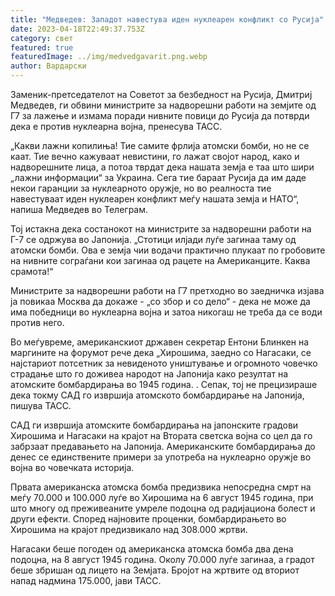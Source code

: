 ```yaml
---
title: "Медведев: Западот навестува иден нуклеарен конфликт со Русија"
date: 2023-04-18T22:49:37.753Z
category: свет
featured: true
featuredImage: ../img/medvedgavarit.png.webp
author: Вардарски
---
```


Заменик-претседателот на Советот за безбедност на Русија, Дмитриј Медведев, ги обвини министрите за надворешни работи на земјите од Г7 за лажење и измама поради нивните повици до Русија да потврди дека е против нуклеарна војна, пренесува ТАСС.

„Какви лажни копилиња! Тие самите фрлија атомски бомби, но не се каат. Тие вечно кажуваат невистини, го лажат својот народ, како и надворешните лица, а потоа тврдат дека нашата земја е таа што шири „лажни информации“ за Украина. Сега тие бараат Русија да им даде некои гаранции за нуклеарното оружје, но во реалноста тие навестуваат иден нуклеарен конфликт меѓу нашата земја и НАТО“, напиша Медведев во Телеграм.

Тој истакна дека состанокот на министрите за надворешни работи на Г-7 се одржува во Јапонија. „Стотици илјади луѓе загинаа таму од атомски бомби. Ова е земја чии водачи практично плукаат по гробовите на нивните сограѓани кои загинаа од рацете на Американците. Каква срамота!“

Министрите за надворешни работи на Г7 претходно во заедничка изјава ја повикаа Москва да докаже - „со збор и со дело“ - дека не може да има победници во нуклеарна војна и затоа никогаш не треба да се води против него.

Во меѓувреме, американскиот државен секретар Ентони Блинкен на маргините на форумот рече дека „Хирошима, заедно со Нагасаки, се најстариот потсетник за невиденото уништување и огромното човечко страдање што го доживеа народот на Јапонија како резултат на атомските бомбардирања во 1945 година. . Сепак, тој не прецизираше дека токму САД го извршија атомското бомбардирање на Јапонија, пишува ТАСС.

САД ги извршија атомските бомбардирања на јапонските градови Хирошима и Нагасаки на крајот на Втората светска војна со цел да го забрзаат предавањето на Јапонија. Американските бомбардирања до денес се единствените примери за употреба на нуклеарно оружје во војна во човечката историја.

Првата американска атомска бомба предизвика непосредна смрт на меѓу 70.000 и 100.000 луѓе во Хирошима на 6 август 1945 година, при што многу од преживеаните умреле подоцна од радијациона болест и други ефекти. Според најновите проценки, бомбардирањето во Хирошима на крајот предизвикало над 308.000 жртви.

Нагасаки беше погоден од американска атомска бомба два дена подоцна, на 8 август 1945 година. Околу 70.000 луѓе загинаа, а градот беше збришан од лицето на Земјата. Бројот на жртвите од вториот напад надмина 175.000, јави ТАСС.
